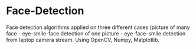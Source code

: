 # Face-Detection
Face detection algorithms applied on three different cases (picture of many face - eye-smile-face detection of one picture - eye-face-smile detection from laptop camera stream.  Using OpenCV, Numpy, Matplotlib.
